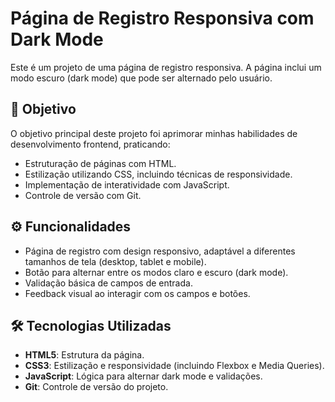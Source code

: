 # Página de Registro Responsiva com Dark Mode

Este é um projeto de uma página de registro responsiva. A página inclui um modo escuro (dark mode) que pode ser alternado pelo usuário.

## 🎯 Objetivo

O objetivo principal deste projeto foi aprimorar minhas habilidades de desenvolvimento frontend, praticando:

- Estruturação de páginas com HTML.
- Estilização utilizando CSS, incluindo técnicas de responsividade.
- Implementação de interatividade com JavaScript.
- Controle de versão com Git.

## ⚙️ Funcionalidades

- Página de registro com design responsivo, adaptável a diferentes tamanhos de tela (desktop, tablet e mobile).
- Botão para alternar entre os modos claro e escuro (dark mode).
- Validação básica de campos de entrada.
- Feedback visual ao interagir com os campos e botões.

## 🛠️ Tecnologias Utilizadas

- **HTML5**: Estrutura da página.
- **CSS3**: Estilização e responsividade (incluindo Flexbox e Media Queries).
- **JavaScript**: Lógica para alternar dark mode e validações.
- **Git**: Controle de versão do projeto.
